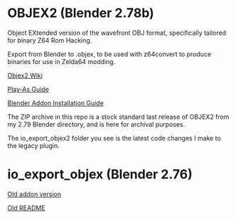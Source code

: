 # OBJEX2 (Blender 2.78b)
Object EXtended version of the wavefront OBJ format, specifically tailored for binary Z64 Rom Hacking.

Export from Blender to .objex, to be used with z64convert to produce binaries for use in Zelda64 modding.

[Objex2 Wiki](https://github.com/CrookedPoe/io_export_objex/wiki)

[Play-As Guide](https://old.z64.me/guides/new-blender-play-as.html)

[Blender Addon Installation Guide](https://docs.blender.org/manual/en/dev/editors/preferences/addons.html)

The ZIP archive in this repo is a stock standard last release of OBJEX2 from my 2.79 Blender directory, and is here for archival purposes.

The io_export_objex2 folder you see is the latest code changes I make to the legacy plugin.

# io_export_objex (Blender 2.76)

[Old addon version](https://github.com/CrookedPoe/io_export_objex/blob/285f65b70b97beb90feeccaa7d6d02a2b48d53d6/io_export_objex_outdated.zip)

[Old README](https://github.com/CrookedPoe/io_export_objex/blob/285f65b70b97beb90feeccaa7d6d02a2b48d53d6/README.md)
